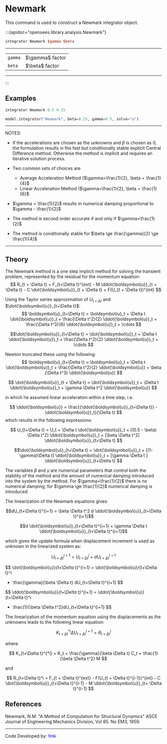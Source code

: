 # Newmark

This command is used to construct a Newmark integrator object.

:::{apidoc="opensees.library.analysis.Newmark"}

```tcl
integrator Newmark $gamma $beta
```
<hr />
<table>
<tbody>
<tr class="odd">
<td><code class="parameter-table-variable">gamma</code></td>
<td>$\gamma$ factor</td>
</tr>
<tr class="even">
<td><code class="parameter-table-variable">beta</code></td>
<td>$\beta$ factor</td>
</tr>
</tbody>
</table>
<hr />

:::

## Examples

```tcl
integrator Newmark 0.5 0.25
```

```python
model.integrator("Newmark", beta=0.25, gamma=0.5, solve="a")
```

<hr />
NOTES:

- If the accelerations are chosen as the unknowns and
  $\beta$ is chosen as $0$, the formulation results
  in the fast but conditionally stable explicit Central Difference method.
  Otherwise the method is implicit and requires an iterative solution
  process.

- Two common sets of choices are

  - Average Acceleration Method ($\gamma=\frac{1}{2}, \beta = \frac{1}{4}$
  - Linear Acceleration Method ($\gamma=\frac{1}{2}, \beta = \frac{1}{6}$

- $\gamma > \frac{1}{2}$ results in numerical damping proportional to $\gamma - \frac{1}{2}$
- The method is second order accurate if and only if $\gamma=\frac{1}{2}$
- The method is conditionally stable for $\beta \ge \frac{\gamma}{2} \ge \frac{1}{4}$

<hr />

## Theory

The Newmark method is a one step implicit method for solving the
transient problem, represented by the residual for the momentum
equation:
$$
R_{t + \Delta t} = F_{t+\Delta t}^{ext} - M \ddot{\boldsymbol{u}}_{t +
\Delta t} - C \dot{\boldsymbol{u}}_{t + \Delta t} + F(U_{t + \Delta
t})^{int}
$$



Using the Taylor series approximation of $U_{t+\Delta t}$ and $\dot{\boldsymbol{u}}_{t+\Delta t}$:
$$
\boldsymbol{u}_{t+\Delta t} = \boldsymbol{u}_t + \Delta t \dot{\boldsymbol{u}}_t + \frac{\Delta
t^2}{2} \ddot{\boldsymbol{u}}_t + \frac{\Delta t^3}{6} \ddot{\boldsymbol{u}}_t + \cdots
$$

$$\dot{\boldsymbol{u}}_{t+\Delta t} = \dot{\boldsymbol{u}}_t + \Delta t \ddot{\boldsymbol{u}}_t +
\frac{\Delta t^2}{2} \ddot{\boldsymbol{u}}_t + \cdots 
$$

Newton truncated these using the following:
$$
\boldsymbol{u}_{t+\Delta t} = \boldsymbol{u}_t + \Delta t \dot{\boldsymbol{u}}_t + \frac{\Delta t^2}{2} \ddot{\boldsymbol{u}} + \beta {\Delta t^3} \ddot{\boldsymbol{u}}
$$

$$
\dot{\boldsymbol{u}}_{t + \Delta t} = \dot{\boldsymbol{u}}_t + \Delta t \ddot{\boldsymbol{u}}_t +
\gamma \Delta t^2  \ddot{\boldsymbol{u}}
$$

in which he assumed linear acceleration within a time step, i.e.

$$
\ddot{\boldsymbol{u}} = \frac{{\ddot{\boldsymbol{u}}_{t+\Delta t}} - \ddot{\boldsymbol{u}}_t}{\Delta t}
$$
which results in the following expressions:

$$
U_{t+\Delta t} = U_t + \Delta t \dot{\boldsymbol{u}}_t + [(0.5 - \beta)
\Delta t^2] \ddot{\boldsymbol{u}}_t + [\beta \Delta t^2] \ddot{\boldsymbol{u}}_{t+\Delta t}
$$

$$\dot{\boldsymbol{u}}_{t+\Delta t} = \dot{\boldsymbol{u}}_t + [(1-\gamma)\Delta t] \ddot{\boldsymbol{u}}_t + [\gamma \Delta t ] \ddot{\boldsymbol{u}}_{t+\Delta t} 
$$

The variables $\beta$ and
$\gamma$ are numerical parameters that control
both the stability of the method and the amount of numerical damping
introduced into the system by the method. For
$\gamma=\frac{1}{2}$ there is no numerical
damping; for $\gamma \ge \frac{1}{2}$ numerical
damping is introduced.

The linearization of the Newmark equations gives:


$$dU_{t+\Delta t}^{i+1} = \beta \Delta t^2 d \ddot{\boldsymbol{u}}_{t+\Delta t}^{i+1}$$



$$d \dot{\boldsymbol{u}}_{t+\Delta t}^{i+1} = \gamma \Delta t \ddot{\boldsymbol{u}}_{t+\Delta t}^{i+1}$$


which gives the update formula when displacement increment is used as
unknown in the linearized system as:


$$U_{t+\Delta t}^{i+1} = U_{t+\Delta t}^i + dU_{t+\Delta t}^{i+1}$$



$$
\dot{\boldsymbol{u}}_{t+\Delta t}^{i+1} 
= \dot{\boldsymbol{u}}_{t+\Delta t}^i 
+ \frac{\gamma}{\beta \Delta t} dU_{t+\Delta t}^{i+1}
$$



$$
\ddot{\boldsymbol{u}}_{t+\Delta t}^{i+1} 
= \ddot{\boldsymbol{u}}_{t+\Delta t}^i 
+ \frac{1}{\beta \Delta t^2}dU_{t+\Delta t}^{i+1}
$$


The linearization of the momentum equation using the displacements as
the unknowns leads to the following linear equation:


$$
K_{t+\Delta t}^{*i} \Delta U_{t+\Delta t}^{i+1} = R_{t+\Delta t}^i
$$

where


$$
K_{t+\Delta t}^{*i} = K_t + \frac{\gamma}{\beta \Delta t}
C_t + \frac{1}{\beta \Delta t^2} M
$$

and


$$
R_{t+\Delta t}^i = F_{t + \Delta t}^{ext} - F(U_{t + \Delta
t}^{i-1})^{int} - C \dot{\boldsymbol{u}}_{t+\Delta t}^{i-1} - M \ddot{\boldsymbol{u}}_{t+ \Delta
t}^{i-1}
$$


## References
Newmark, N.M. "A Method of Computation for Structural Dynamics" ASCE
Journal of Engineering Mechanics Division, Vol 85. No EM3, 1959.

<hr />
Code Developed by: <span style="color:blue"> fmk
</span>
